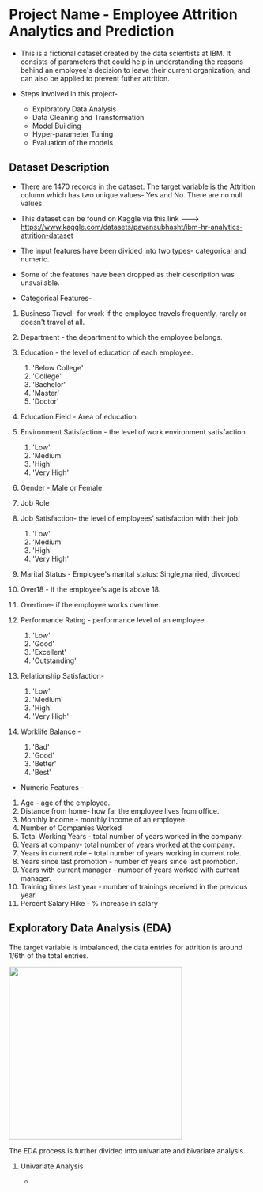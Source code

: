 # Project Name - Employee Attrition Analytics and Prediction

* This is a fictional dataset created by the data scientists at IBM. It consists of parameters that could help in understanding the reasons behind an employee's decision to leave their current organization, and can also be applied to prevent futher attrition.

* Steps involved in this project-
    - Exploratory Data Analysis 
    - Data Cleaning and Transformation
    - Model Building
    - Hyper-parameter Tuning
    - Evaluation of the models

## Dataset Description

* There are 1470 records in the dataset. The target variable is the Attrition column which has two unique values- Yes and No. There are no null values.
* This dataset can be found on Kaggle via this link ---> https://www.kaggle.com/datasets/pavansubhasht/ibm-hr-analytics-attrition-dataset

* The input features have been divided into two types- categorical and numeric.
* Some of the features have been dropped as their description was unavailable.

* Categorical Features-
1. Business Travel- for work if the employee travels frequently, rarely or doesn't travel at all.
2. Department - the department to which the employee belongs.
3. Education - the level of education of each employee. 
    
    1. 'Below College'
    2. 'College'
    3. 'Bachelor'
    4. 'Master'
    5. 'Doctor'
 
 4. Education Field - Area of education.
 5. Environment Satisfaction - the level of work environment satisfaction.
 
    1. 'Low'
    2. 'Medium'
    3. 'High'
    4. 'Very High'
 
 6. Gender - Male or Female
 7. Job Role
 8. Job Satisfaction- the level of employees' satisfaction with their job.
 
    1. 'Low'
    2. 'Medium'
    3. 'High'
    4. 'Very High'
 
 9. Marital Status - Employee's marital status: Single,married, divorced
 10. Over18 - if the employee's age is above 18.
 11. Overtime- if the employee works overtime.
 12. Performance Rating - performance level of an employee.
 
     1. 'Low'
     2. 'Good'
     3. 'Excellent'
     4. 'Outstanding'
  
  13. Relationship Satisfaction-
  
      1. 'Low'
      2. 'Medium'
      3. 'High'
      4. 'Very High'
   
  14. Worklife Balance - 
  
      1. 'Bad'
      2. 'Good'
      3. 'Better'
      4. 'Best'
   
   * Numeric Features -
   1. Age - age of the employee.
   2. Distance from home- how far the employee lives from office.
   3. Monthly Income - monthly income of an employee.
   4. Number of Companies Worked 
   5. Total Working Years - total number of years worked in the company.
   6. Years at company- total number of years worked at the company.
   7. Years in current role - total number of years working in current role.
   8. Years since last promotion - number of years since last promotion.
   9. Years with current manager - number of years worked with current manager.
   10. Training times last year - number of trainings received in the previous year.
   11. Percent Salary Hike - % increase in salary
   
 ## Exploratory Data Analysis (EDA)
 
 The target variable is imbalanced, the data entries for attrition is around 1/6th of the total entries.
 
 <img src = "https://user-images.githubusercontent.com/105280450/209526353-a5e1556c-f10f-4b1b-a12c-f83fb6d895c5.png" height = 350 >
 
 The EDA process is further divided into univariate and bivariate analysis.
 
 1. Univariate Analysis 

    * 
 
 

    
 
